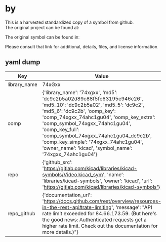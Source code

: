 #  by   
This is a harvested standardized copy of a symbol from github.  
The original project can be found at:  
  
The original symbol can be found in:

Please consult that link for additional, details, files, and license information.  
## yaml dump  
| Key | Value |  
| --- | --- |  
| library_name | 74xGxx |  
| oomp | {'library_name': '74xgxx', 'md5': 'dc9c2b5a02d89c88f5fc63195e946e26', 'md5_10': 'dc9c2b5a02', 'md5_5': 'dc9c2', 'md5_6': 'dc9c2b', 'oomp_key': 'oomp_74xgxx_74ahc1gu04', 'oomp_key_extra': 'oomp_symbol_74xgxx_74ahc1gu04', 'oomp_key_full': 'oomp_symbol_74xgxx_74ahc1gu04_dc9c2b', 'oomp_key_simple': '74xgxx_74ahc1gu04', 'owner_name': 'kicad', 'symbol_name': '74xgxx_74ahc1gu04'} |  
| repo | {'github_src': 'https://gitlab.com/kicad/libraries/kicad-symbols/Video.kicad_sym', 'name': 'libraries/kicad-symbols', 'owner': 'kicad', 'url': 'https://gitlab.com/kicad/libraries/kicad-symbols'} |  
| repo_github | {'documentation_url': 'https://docs.github.com/rest/overview/resources-in-the-rest-api#rate-limiting', 'message': "API rate limit exceeded for 84.66.173.59. (But here's the good news: Authenticated requests get a higher rate limit. Check out the documentation for more details.)"} |  

